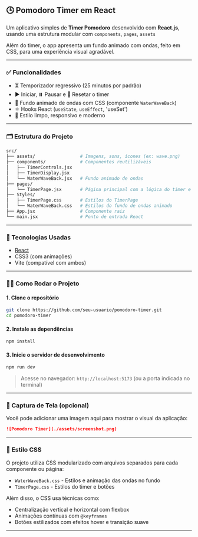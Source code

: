 
## 🕒 Pomodoro Timer em React

Um aplicativo simples de **Timer Pomodoro** desenvolvido com **React.js**, usando uma estrutura modular com `components`, `pages`, `assets`

Além do timer, o app apresenta um fundo animado com ondas, feito em CSS, para uma experiência visual agradável.

---

### ✅ Funcionalidades

* ⏳ Temporizador regressivo (25 minutos por padrão)
* ▶️ Iniciar, ⏸️ Pausar e 🔄 Resetar o timer
* 🌊 Fundo animado de ondas com CSS (componente `WaterWaveBack`)
* ⚛️ Hooks React (`useState`, `useEffect`, 'useSet')
* 🎨 Estilo limpo, responsivo e moderno

---

### 🗂 Estrutura do Projeto

```bash
src/
├── assets/                 # Imagens, sons, ícones (ex: wave.png)
├── components/             # Componentes reutilizáveis
│   ├── TimerControls.jsx
│   ├── TimerDisplay.jsx
│   └── WaterWaveBack.jsx   # Fundo animado de ondas
├── pages/
│   └── TimerPage.jsx       # Página principal com a lógica do timer e fundo animado
├── Styles/
│   ├── TimerPage.css       # Estilos do TimerPage
│   └── WaterWaveBack.css   # Estilos do fundo de ondas animado
├── App.jsx                 # Componente raiz
└── main.jsx                # Ponto de entrada React
```

---

### 🚀 Tecnologias Usadas

* [React](https://reactjs.org)
* CSS3 (com animações)
* Vite (compatível com ambos)

---

### 🧑‍💻 Como Rodar o Projeto

#### 1. Clone o repositório

```bash
git clone https://github.com/seu-usuario/pomodoro-timer.git
cd pomodoro-timer
```

#### 2. Instale as dependências

```bash
npm install
```

#### 3. Inicie o servidor de desenvolvimento

```bash
npm run dev
```

> Acesse no navegador: `http://localhost:5173` (ou a porta indicada no terminal)

---

### 📸 Captura de Tela (opcional)

Você pode adicionar uma imagem aqui para mostrar o visual da aplicação:

```md
![Pomodoro Timer](./assets/screenshot.png)
```

---

### 📁 Estilo CSS

O projeto utiliza CSS modularizado com arquivos separados para cada componente ou página:

* `WaterWaveBack.css` - Estilos e animação das ondas no fundo
* `TimerPage.css` - Estilos do timer e botões

Além disso, o CSS usa técnicas como:

* Centralização vertical e horizontal com flexbox
* Animações contínuas com `@keyframes`
* Botões estilizados com efeitos hover e transição suave

---

